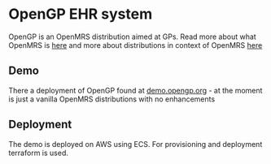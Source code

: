 # OpenGP EHR system
OpenGP is an OpenMRS distribution aimed at GPs. Read more about what OpenMRS is [here](https://openmrs.org) and more about distributions in 
context of OpenMRS [here](https://wiki.openmrs.org/display/docs/OpenMRS+Distributions)

## Demo
There a deployment of OpenGP found at [demo.opengp.org](http://demo.opengp.org) - at the moment is just a vanilla OpenMRS distributions
with no enhancements

## Deployment
The demo is deployed on AWS using ECS. For provisioning and deployment terraform is used.
